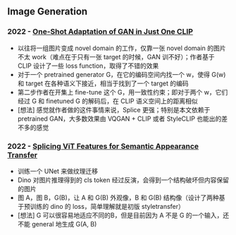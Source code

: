 ## Image Generation
### 2022 - [One-Shot Adaptation of GAN in Just One CLIP](https://arxiv.org/pdf/2203.09301.pdf)
  * 以往将一组图片变成 novel domain 的工作，仅靠一张 novel domain 的图片不太 work（难点在于只有一张 target 的时候，GAN 训不好）；作者基于 CLIP 设计了一些 loss function，取得了不错的效果
  * 对于一个 pretrained generator G，在它的编码空间内找一个 w，使得 G(w) 和 target 在各种语义下接近，相当于找到了一个 target 的编码
  * 第二步作者在开集上 fine-tune 这个 G，用一致性约束；即对于两个 w，它们经过 G 和 finetuned G 的解码后，在 CLIP 语义空间上的距离相似
  * [想法] 感觉就作者做的这件事情来说，Splice 更强；特别是本文依赖于 pretrained GAN，大多数效果由 VQGAN + CLIP 或者 StyleCLIP 也能出的差不多的感觉
### 2022 - [Splicing ViT Features for Semantic Appearance Transfer](https://arxiv.org/abs/2201.00424)
  * 训练一个 UNet 来做纹理迁移
  * Dino 对图片推理得到的 cls token 经过反演，会得到一个结构破坏但内容保留的图片
  * 图 A，图 B，G(B)，让 A 和 G(B) 外观像，B 和 G(B) 结构像（设计了两种基于预训练的 dino 的 loss，简单理解就是初版 styletransfer）
  * [想法] G 可以很容易地适应不同的B，但是目前因为 A 不是 G 的一个输入，还不能 general 地生成 G(A, B)
